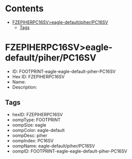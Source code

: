 



Contents
========

* [FZEPIHERPC16SV>eagle-default/piher/PC16SV](#fzepiherpc16sveagle-defaultpiherpc16sv)
	* [Tags](#tags)

# FZEPIHERPC16SV>eagle-default/piher/PC16SV

- ID: FOOTPRINT-eagle-eagle-default-piher-PC16SV
- Hex ID: FZEPIHERPC16SV
- Name: 
- Description: 

## Tags

- hexID: FZEPIHERPC16SV
- oompType: FOOTPRINT
- oompSize: eagle
- oompColor: eagle-default
- oompDesc: piher
- oompIndex: PC16SV
- oompName: eagle-default/piher/PC16SV
- oompID: FOOTPRINT-eagle-eagle-default-piher-PC16SV
